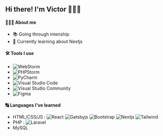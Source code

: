 ## Hi there! I'm Victor 🙋🏻‍♂️

#### 👨🏻‍💻 About me
- 📚 Going through intenship
- 📖 Currently learning about Nextjs

#### 🛠 Tools I use
- ![WebStorm](https://img.shields.io/badge/WebStorm--blue?style=flat-square&logo=webstorm)
- ![PHPStorm](https://img.shields.io/badge/PHPStorm--purple?style=flat-square&logo=phpstorm)
- ![PyCharm](https://img.shields.io/badge/PyCharm-%20-lime?style=flat-square&logo=pycharm)
- ![Visual Studio Code](https://img.shields.io/badge/Visual%20Studio%20Code--blue?style=flat-square&logo=visual-studio-code)
- ![Visual Studio Community](https://img.shields.io/badge/Visual%20Studio%20Community--purple?style=flat-square&logo=visual-studio)
- ![Figma](https://img.shields.io/badge/Figma--orange?style=flat-square&logo=figma)

#### 🔠 Languages I've learned
- HTML/CSS/JS : ![React](https://img.shields.io/badge/React--blue?style=flat-square&logo=react) ![Gatsbyjs](https://img.shields.io/badge/Gatsbyjs--purple?style=flat-square&logo=gatsby) ![Bootstrap](https://img.shields.io/badge/Bootstrap--purple?style=flat-square&logo=bootstrap) ![Nextjs](https://img.shields.io/badge/Nextjs--black?style=flat-square&logo=next.js) ![Tailwind](https://img.shields.io/badge/TailwindCSS--cyan?style=flat-square&logo=tailwind-css)
- PHP : ![Laravel](https://img.shields.io/badge/Laravel--red?style=flat-square&logo=laravel)
- MySQL
